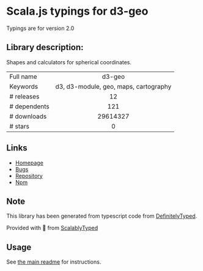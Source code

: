 
# Scala.js typings for d3-geo

Typings are for version 2.0

## Library description:
Shapes and calculators for spherical coordinates.

|                    |                 |
| ------------------ | :-------------: |
| Full name          | d3-geo |
| Keywords           | d3, d3-module, geo, maps, cartography |
| # releases         | 12 |
| # dependents       | 121 |
| # downloads        | 29614327 |
| # stars            | 0 |

## Links
- [Homepage](https://d3js.org/d3-geo/)
- [Bugs](https://github.com/d3/d3-geo/issues)
- [Repository](https://github.com/d3/d3-geo)
- [Npm](https://www.npmjs.com/package/d3-geo)
    


## Note
This library has been generated from typescript code from [DefinitelyTyped](https://definitelytyped.org).

Provided with :purple_heart: from [ScalablyTyped](https://github.com/oyvindberg/ScalablyTyped)

## Usage
See [the main readme](../../readme.md) for instructions.


